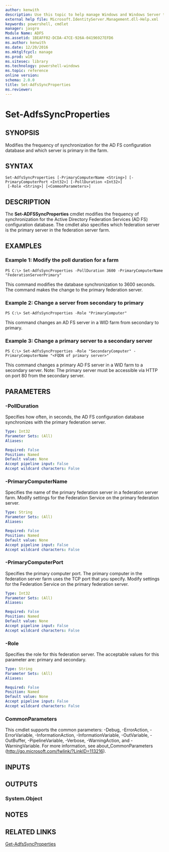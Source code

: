 ```yaml
---
author: kenwith
description: Use this topic to help manage Windows and Windows Server technologies with Windows PowerShell.
external help file: Microsoft.IdentityServer.Management.dll-Help.xml
keywords: powershell, cmdlet
manager: jasgro
Module Name: ADFS
ms.assetid: 1BEAFF02-DCDA-47CE-926A-04196927EFD6
ms.author: kenwith
ms.date: 12/20/2016
ms.mktglfcycl: manage
ms.prod: w10
ms.sitesec: library
ms.technology: powershell-windows
ms.topic: reference
online version: 
schema: 2.0.0
title: Set-AdfsSyncProperties
ms.reviewer:
---
```


# Set-AdfsSyncProperties

## SYNOPSIS
Modifies the frequency of synchronization for the AD FS configuration database and which server is primary in the farm.

## SYNTAX

```
Set-AdfsSyncProperties [-PrimaryComputerName <String>] [-PrimaryComputerPort <Int32>] [-PollDuration <Int32>]
 [-Role <String>] [<CommonParameters>]
```

## DESCRIPTION
The **Set-ADFSSyncProperties** cmdlet modifies the frequency of synchronization for the Active Directory Federation Services (AD FS) configuration database.
The cmdlet also specifies which federation server is the primary server in the federation server farm.

## EXAMPLES

### Example 1: Modify the poll duration for a farm
```
PS C:\> Set-AdfsSyncProperties -PollDuration 3600 -PrimaryComputerName "FederationServerPrimary"
```

This command modifies the database synchronization to 3600 seconds.
The command makes the change to the primary federation server.

### Example 2: Change a server from secondary to primary
```
PS C:\> Set-AdfsSyncProperties -Role "PrimaryComputer"
```

This command changes an AD FS server in a WID farm from secondary to primary.

### Example 3: Change a primary server to a secondary server
```
PS C:\> Set-AdfsSyncProperties -Role "SecondaryComputer" -PrimaryComputerName "<FQDN of primary server>"
```

This command changes a primary AD FS server in a WID farm to a secondary server. 
Note: The primary server must be accessible via HTTP on port 80 from the secondary server.

## PARAMETERS

### -PollDuration
Specifies how often, in seconds, the AD FS configuration database synchronizes with the primary federation server.

```yaml
Type: Int32
Parameter Sets: (All)
Aliases: 

Required: False
Position: Named
Default value: None
Accept pipeline input: False
Accept wildcard characters: False
```

### -PrimaryComputerName
Specifies the name of the primary federation server in a federation server farm.
Modify settings for the Federation Service on the primary federation server.

```yaml
Type: String
Parameter Sets: (All)
Aliases: 

Required: False
Position: Named
Default value: None
Accept pipeline input: False
Accept wildcard characters: False
```

### -PrimaryComputerPort
Specifies the primary computer port.
The primary computer in the federation server farm uses the TCP port that you specify.
Modify settings for the Federation Service on the primary federation server.

```yaml
Type: Int32
Parameter Sets: (All)
Aliases: 

Required: False
Position: Named
Default value: None
Accept pipeline input: False
Accept wildcard characters: False
```

### -Role
Specifies the role for this federation server.
The acceptable values for this parameter are: primary and secondary.

```yaml
Type: String
Parameter Sets: (All)
Aliases: 

Required: False
Position: Named
Default value: None
Accept pipeline input: False
Accept wildcard characters: False
```

### CommonParameters
This cmdlet supports the common parameters: -Debug, -ErrorAction, -ErrorVariable, -InformationAction, -InformationVariable, -OutVariable, -OutBuffer, -PipelineVariable, -Verbose, -WarningAction, and -WarningVariable. For more information, see about_CommonParameters (http://go.microsoft.com/fwlink/?LinkID=113216).

## INPUTS

## OUTPUTS

### System.Object

## NOTES

## RELATED LINKS

[Get-AdfsSyncProperties](./Get-AdfsSyncProperties.md)

